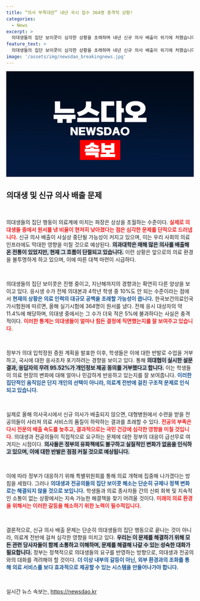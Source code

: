 ```yaml
---
title: “의사 부족대란” 내년 국시 접수 364명 충격적 상황!
categories:
  - News
excerpt: >
  의대생들의 집단 보이콧이 심각한 상황을 초래하며 내년 신규 의사 배출이 위기에 처했습니다. 전체 의대생 중 겨우 5%인 159명만이 국가시험에 원서를 제출해 의료 인력 공백이 가속화될 것으로 우려됩니다.
feature_text: >
  의대생들의 집단 보이콧이 심각한 상황을 초래하며 내년 신규 의사 배출이 위기에 처했습니다. 전체 의대생 중 겨우 5%인 159명만이 국가시험에 원서를 제출해 의료 인력 공백이 가속화될 것으로 우려됩니다.
image: '/assets/img/newsdao_breakingnews.jpg'
---
```


<p><img src="/assets/img/newsdao_breakingnews.jpg" alt="bookingtag 속보" /></p>

<h2 data-ke-size="size26">의대생 및 신규 의사 배출 문제</h2>

<p data-ke-size="size16">&nbsp;</p>

<p>의대생들의 집단 행동이 의료계에 미치는 파장은 상상을 초월하는 수준이다. <b><span style="color: #ee2323;">실제로 의대생들 중에서 원서를 낸 비율이 현저히 낮아졌다는 점은 심각한 문제를 단적으로 드러냅니다.</span></b> 신규 의사 배출이 사실상 중단될 가능성이 커지고 있으며, 이는 우리 사회의 의료 인프라에도 막대한 영향을 미칠 것으로 예상된다. <b><span style="background-color: #21538527;">의과대학은 매해 많은 의사를 배출해온 전통이 있었지만, 현재 그 흐름이 단절되고 있습니다.</span></b> 이런 상황은 앞으로의 의료 환경을 불투명하게 하고 있으며, 이에 따른 대책 마련이 시급하다.</p>

<p data-ke-size="size16">&nbsp;</p>

<p>의대생들의 집단 보이콧은 진행 중이고, 지난해까지의 경향과는 확연히 다른 양상을 보이고 있다. 응시생 수가 전체 의대본과 4학년 학생 중 10%도 안 되는 수준이라는 점에서 <b><span style="color: #1a5490;">현재의 상황은 의료 인력의 대규모 공백을 초래할 가능성이 큽니다.</span></b> 한국보건의료인국가시험원에 따르면, 올해 실기시험에 364명이 원서를 냈다. 전체 응시 대상자의 약 11.4%에 해당하며, 의대생 중에서는 그 수가 더욱 적은 5%에 불과하다는 사실은 충격적이다. <b><span style="color: #ee2323;">이러한 통계는 의대생들이 얼마나 힘든 결정에 직면했는지를 잘 보여주고 있습니다.</span></b></p>

<p data-ke-size="size16">&nbsp;</p>

<p>정부가 의대 입학정원 증원 계획을 발표한 이후, 학생들은 이에 대한 반발로 수업을 거부하고, 국시에 대한 응사조차 포기하려는 경향을 보이고 있다. 통해 <b><span style="background-color: #21538527;">의대협이 실시한 설문 결과, 응답자의 무려 95.52%가 개인정보 제공 동의를 거부했다고 합니다.</span></b> 이는 학생들이 의료 현장의 변화에 대해 얼마나 민감하게 반응하고 있는지를 잘 보여줍니다. <b><span style="color: #1a5490;">이러한 집단적인 움직임은 단지 개인의 선택이 아니라, 의료계 전반에 걸친 구조적 문제로 인식되고 있습니다.</span></b></p>

<p data-ke-size="size16">&nbsp;</p>

<p>실제로 올해 의사국시에서 신규 의사가 배출되지 않으면, 대형병원에서 수련을 받을 전공의들이 사라져 의료 서비스의 품질이 하락하는 결과를 초래할 수 있다. <b><span style="color: #ee2323;">전공의 부족은 다시 전문의 배출 속도를 늦추고, 결과적으로는 국민 건강에 심각한 영향을 미칠 것입니다.</span></b> 의대생과 전공의들이 직접적으로 요구하는 문제에 대한 정부의 대응이 급선무로 여겨지는 시점이다. <b><span style="background-color: #21538527;">의사들은 정부의 유화책에도 불구하고 실질적인 변화가 없음을 인식하고 있으며, 이에 대한 반발은 점점 커질 것으로 예상됩니다.</span></b></p>

<p data-ke-size="size16">&nbsp;</p>

<p>이에 따라 정부가 대응하기 위해 특별위원회를 통해 의료 개혁에 집중해 나가겠다는 방침을 세웠다. 그러나 <b><span style="color: #1a5490;">의대생과 전공의들의 집단 보이콧 해소는 단순히 규제나 정책 변화로는 해결되지 않을 것으로 보입니다.</span></b> 학생들과 의료 종사자들 간의 신뢰 회복 및 지속적인 소통이 없는 상황에서는 지속 가능한 해결책을 찾기 어려울 것이다. <b><span style="color: #ee2323;">미래의 의료 환경을 위해서는 이러한 갈등을 해소하기 위한 노력이 필수적입니다.</span></b></p>

<p data-ke-size="size16">&nbsp;</p>

<p>결론적으로, 신규 의사 배출 문제는 단순히 의대생들의 집단 행동으로 끝나는 것이 아니라, 의료계 전반에 걸쳐 심각한 영향을 미치고 있다. <b><span style="background-color: #21538527;">우리는 이 문제를 해결하기 위해 모든 관련 당사자들이 함께 소통하고 이해하며, 문제를 해결해 나갈 수 있는 성숙한 대화가 필요합니다.</span></b> 정부는 정책적으로 의대생들의 요구를 반영하는 방향으로, 의대생과 전공의와의 대화를 격려해야 할 것이다. <b><span style="color: #1a5490;">더 이상 내부의 갈등이 아닌, 외부 환경과의 조화를 통해 의료 서비스를 보다 효과적으로 제공할 수 있는 시스템을 만들어나가야 합니다.</span></b></p>

<p data-ke-size="size16">&nbsp;</p>
실시간 뉴스 속보는, <a href="https://newsdao.kr" rel="dofollow">https://newsdao.kr</a>


